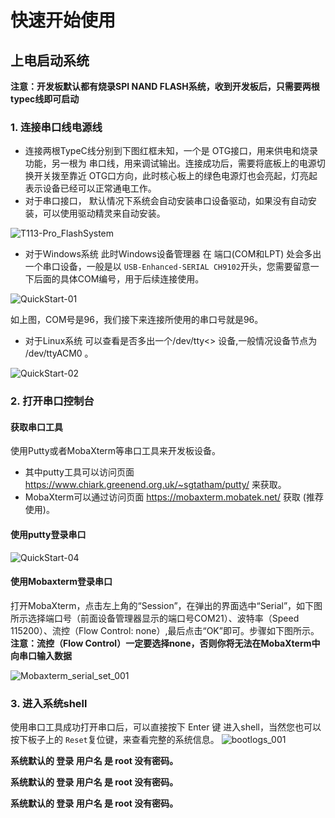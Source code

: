 # 快速开始使用
## 上电启动系统

**注意：开发板默认都有烧录SPI NAND FLASH系统，收到开发板后，只需要两根typec线即可启动**

### 1. 连接串口线电源线
* 连接两根TypeC线分别到下图红框未知，一个是 OTG接口，用来供电和烧录功能，另一根为 串口线，用来调试输出。连接成功后，需要将底板上的电源切换开关拨至靠近 OTG口方向，此时核心板上的绿色电源灯也会亮起，灯亮起表示设备已经可以正常通电工作。
* 对于串口接口， 默认情况下系统会自动安装串口设备驱动，如果没有自动安装，可以使用驱动精灵来自动安装。

![T113-Pro_FlashSystem](https://cdn.staticaly.com/gh/DongshanPI/Docs-Photos@master/100ask_t113_pro/T113-Pro_FlashSystem.png)


* 对于Windows系统
此时Windows设备管理器 在 端口(COM和LPT) 处会多出一个串口设备，一般是以 `USB-Enhanced-SERIAL CH9102`开头，您需要留意一下后面的具体COM编号，用于后续连接使用。

![QuickStart-01](https://cdn.staticaly.com/gh/DongshanPI/Docs-Photos@master/DongshanNezhaSTU/QuickStart-01.png)

如上图，COM号是96，我们接下来连接所使用的串口号就是96。

* 对于Linux系统
可以查看是否多出一个/dev/tty<> 设备,一般情况设备节点为 /dev/ttyACM0  。

![QuickStart-02](https://cdn.staticaly.com/gh/DongshanPI/Docs-Photos@master/DongshanNezhaSTU/QuickStart-02.png)

### 2. 打开串口控制台
#### 获取串口工具
使用Putty或者MobaXterm等串口工具来开发板设备。

* 其中putty工具可以访问页面  https://www.chiark.greenend.org.uk/~sgtatham/putty/  来获取。
* MobaXterm可以通过访问页面 https://mobaxterm.mobatek.net/ 获取 (推荐使用)。

#### 使用putty登录串口

![QuickStart-04](https://cdn.staticaly.com/gh/DongshanPI/Docs-Photos@master/DongshanNezhaSTU/QuickStart-04.png)

#### 使用Mobaxterm登录串口
打开MobaXterm，点击左上角的“Session”，在弹出的界面选中“Serial”，如下图所示选择端口号（前面设备管理器显示的端口号COM21）、波特率（Speed 115200）、流控（Flow Control: none）,最后点击“OK”即可。步骤如下图所示。
**注意：流控（Flow Control）一定要选择none，否则你将无法在MobaXterm中向串口输入数据**

![Mobaxterm_serial_set_001](https://cdn.staticaly.com/gh/DongshanPI/Docs-Photos@master/DongshanNezhaSTU/Mobaxterm_serial_set_001.png)




### 3. 进入系统shell
使用串口工具成功打开串口后，可以直接按下 Enter 键 进入shell，当然您也可以按下板子上的 `Reset`复位键，来查看完整的系统信息。
![bootlogs_001](https://cdn.staticaly.com/gh/DongshanPI/Docs-Photos@master/DongshanNezhaSTU/bootlogs_001.png)

**系统默认的 登录 用户名 是 root 没有密码。**

**系统默认的 登录 用户名 是 root 没有密码。**

**系统默认的 登录 用户名 是 root 没有密码。**

